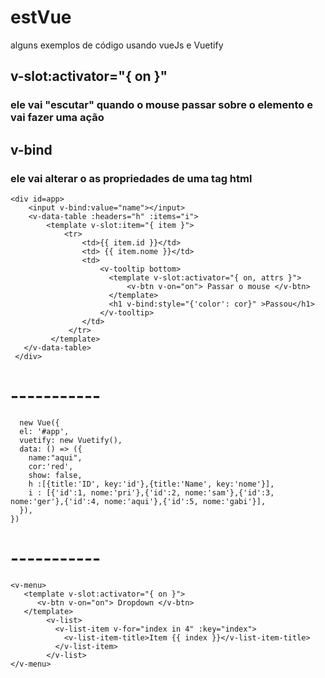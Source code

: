 # estVue
alguns exemplos de código usando vueJs e Vuetify


## v-slot:activator="{ on }"
### ele vai "escutar" quando o mouse passar sobre o elemento e vai fazer uma ação

## v-bind
### ele vai alterar o as propriedades de uma tag html



    <div id=app>
        <input v-bind:value="name"></input>
        <v-data-table :headers="h" :items="i">
            <template v-slot:item="{ item }">
                <tr>
                    <td>{{ item.id }}</td>
                    <td> {{ item.nome }}</td>
                    <td>
                        <v-tooltip bottom>
                          <template v-slot:activator="{ on, attrs }">
                              <v-btn v-on="on"> Passar o mouse </v-btn>
                          </template>
                          <h1 v-bind:style="{'color': cor}" >Passou</h1>
                        </v-tooltip>
                    </td>
                 </tr>
             </template>
       </v-data-table>
     </div>
   
 #  -----------
 
 
 
 
      new Vue({
      el: '#app',
      vuetify: new Vuetify(),
      data: () => ({
        name:"aqui",
        cor:'red',
        show: false,
        h :[{title:'ID', key:'id'},{title:'Name', key:'nome'}],
        i : [{'id':1, nome:'pri'},{'id':2, nome:'sam'},{'id':3, nome:'ger'},{'id':4, nome:'aqui'},{'id':5, nome:'gabi'}], 
      }),
    })


#   -----------



    <v-menu>
       <template v-slot:activator="{ on }">
          <v-btn v-on="on"> Dropdown </v-btn>
       </template>
            <v-list>
              <v-list-item v-for="index in 4" :key="index">
                <v-list-item-title>Item {{ index }}</v-list-item-title>
              </v-list-item>
            </v-list>
    </v-menu>

